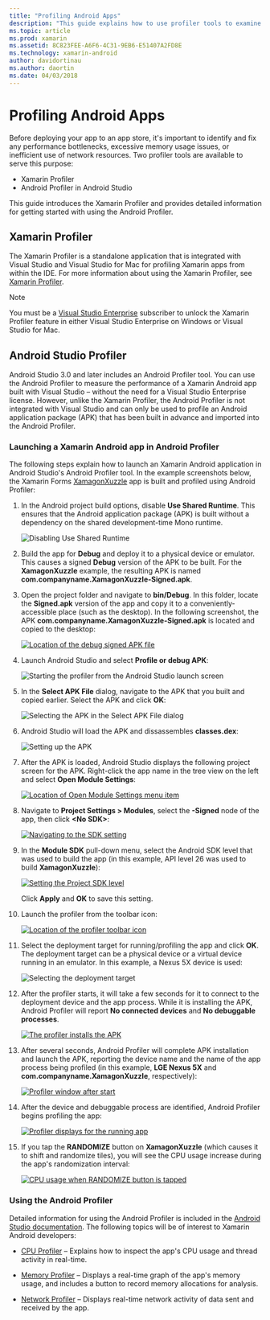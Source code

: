 ```yaml
---
title: "Profiling Android Apps"
description: "This guide explains how to use profiler tools to examine the performance and memory usage of an Android app."
ms.topic: article
ms.prod: xamarin
ms.assetid: 8C823FEE-A6F6-4C31-9EB6-E51407A2FD8E
ms.technology: xamarin-android
author: davidortinau
ms.author: daortin
ms.date: 04/03/2018
---
```


# Profiling Android Apps

Before deploying your app to an app store, it's important to identify
and fix any performance bottlenecks, excessive memory usage issues, or
inefficient use of network resources. Two profiler tools are available
to serve this purpose:

- Xamarin Profiler 
- Android Profiler in Android Studio

This guide introduces the Xamarin Profiler and provides detailed
information for getting started with using the Android Profiler.

## Xamarin Profiler

The Xamarin Profiler is a standalone application that is integrated
with Visual Studio and Visual Studio for Mac for profiling Xamarin apps
from within the IDE. For more information about using the Xamarin
Profiler, see [Xamarin Profiler](~/tools/profiler/index.md).

> [!NOTE]
> You must be a [Visual Studio Enterprise](https://visualstudio.microsoft.com/vs/compare/) 
> subscriber to unlock the Xamarin Profiler feature in either Visual Studio Enterprise 
> on Windows or Visual Studio for Mac.

## Android Studio Profiler

Android Studio 3.0 and later includes an Android Profiler tool. You can 
use the Android Profiler to measure the performance of a Xamarin Android
app built with Visual Studio &ndash; without the need for a Visual 
Studio Enterprise license. However, unlike the Xamarin Profiler, the
Android Profiler is not integrated with Visual Studio and can only be
used to profile an Android application package (APK) that has been built
in advance and imported into the Android Profiler.

### Launching a Xamarin Android app in Android Profiler

The following steps explain how to launch an Xamarin Android
application in Android Studio's Android Profiler tool. In the example
screenshots below, the Xamarin Forms
[XamagonXuzzle](/samples/xamarin/mobile-samples/liveplayer-xamagonxuzzlelp/)
app is built and profiled using Android Profiler:

1. In the Android project build options, disable **Use Shared
    Runtime**. This ensures that the Android application package (APK)
    is built without a dependency on the shared development-time Mono
    runtime.

    ![Disabling Use Shared Runtime](profiling-images/vswin/01-turn-off-shared-runtime.png)

2. Build the app for **Debug** and deploy it to a physical device or
    emulator. This causes a signed **Debug** version of the APK to be built.
    For the **XamagonXuzzle** example, the resulting APK is named
    **com.companyname.XamagonXuzzle-Signed.apk**.

3. Open the project folder and navigate to **bin/Debug**. In this
    folder, locate the **Signed.apk** version of the app and copy it
    to a conveniently-accessible place (such as the desktop). In the following
    screenshot, the APK **com.companyname.XamagonXuzzle-Signed.apk** is located
    and copied to the desktop:

    [![Location of the debug signed APK file](profiling-images/vswin/02-locating-the-debug-apk-sml.png)](profiling-images/vswin/02-locating-the-debug-apk.png#lightbox)

4. Launch Android Studio and select **Profile or debug APK**:

    ![Starting the profiler from the Android Studio launch screen](profiling-images/vswin/03-android-studio.png)

5. In the **Select APK File** dialog, navigate to the APK that you
    built and copied earlier. Select the APK and click **OK**: 
    
    ![Selecting the APK in the Select APK File dialog](profiling-images/vswin/04-select-apk-dialog.png)

6. Android Studio will load the APK and dissassembles **classes.dex**:

    ![Setting up the APK](profiling-images/vswin/05-setting-up-the-apk.png)

7. After the APK is loaded, Android Studio displays the following
    project screen for the APK. Right-click the app name in the tree
    view on the left and select **Open Module Settings**:

    [![Location of Open Module Settings menu item](profiling-images/vswin/06-open-module-settings-sml.png)](profiling-images/vswin/06-open-module-settings.png#lightbox)

8. Navigate to **Project Settings > Modules**, select the **-Signed** node
    of the app, then click **&lt;No SDK&gt;**:

    [![Navigating to the SDK setting](profiling-images/vswin/07-project-settings-modules-sml.png)](profiling-images/vswin/07-project-settings-modules.png#lightbox)

9. In the **Module SDK** pull-down menu, select the Android SDK level
    that was used to build the app (in this example, API level 26 was
    used to build **XamagonXuzzle**):

    [![Setting the Project SDK level](profiling-images/vswin/08-project-sdk-level-sml.png)](profiling-images/vswin/08-project-sdk-level.png#lightbox)

    Click **Apply** and **OK** to save this setting.

10. Launch the profiler from the toolbar icon:

    [![Location of the profiler toolbar icon](profiling-images/vswin/09-launch-profiler-sml.png)](profiling-images/vswin/09-launch-profiler.png#lightbox)

11. Select the deployment target for running/profiling the app and
    click **OK**. The deployment target can be a physical device or a virtual device
    running in an emulator. In this example, a Nexus 5X device is used:

    ![Selecting the deployment target](profiling-images/vswin/10-select-deployment-target.png)

12. After the profiler starts, it will take a few seconds for it to
    connect to the deployment device and the app process. While it is
    installing the APK, Android Profiler will report **No connected
    devices** and **No debuggable processes**.

    [![The profiler installs the APK](profiling-images/vswin/11-no-connected-devices-sml.png)](profiling-images/vswin/11-no-connected-devices.png#lightbox)

13. After several seconds, Android Profiler will complete APK
    installation and launch the APK, reporting the device name and the
    name of the app process being profiled (in this example, **LGE
    Nexus 5X** and **com.companyname.XamagonXuzzle**, respectively):

    [![Profiler window after start](profiling-images/vswin/12-profiler-starts-sml.png)](profiling-images/vswin/12-profiler-starts.png#lightbox)

14. After the device and debuggable process are identified, Android
    Profiler begins profiling the app:

    [![Profiler displays for the running app](profiling-images/vswin/13-profiler-running-sml.png)](profiling-images/vswin/13-profiler-running.png#lightbox)

15. If you tap the **RANDOMIZE** button on **XamagonXuzzle** (which
    causes it to shift and randomize tiles), you will see the CPU usage
    increase during the app's randomization interval:

    [![CPU usage when RANDOMIZE button is tapped](profiling-images/vswin/14-tap-randomize-sml.png)](profiling-images/vswin/14-tap-randomize.png#lightbox)

### Using the Android Profiler

Detailed information for using the Android Profiler is included in 
the [Android Studio documentation](https://developer.android.com/studio/profile/android-profiler.html).
The following topics will be of interest to Xamarin Android developers:

- [CPU Profiler](https://developer.android.com/studio/profile/cpu-profiler.html)
    &ndash; Explains how to inspect the app's CPU usage and thread activity in real-time.

- [Memory Profiler](https://developer.android.com/studio/profile/memory-profiler.html)
    &ndash; Displays a real-time graph of the app's memory usage, and
    includes a button to record memory allocations for analysis.

- [Network Profiler](https://developer.android.com/studio/profile/network-profiler.html)
    &ndash; Displays real-time network activity of data sent and
    received by the app.